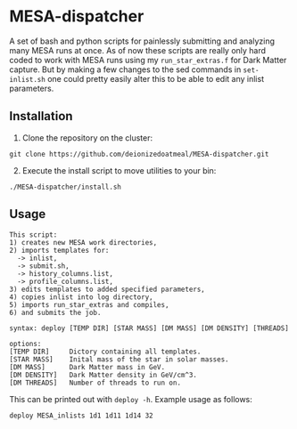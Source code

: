 # MESA-dispatcher
A set of bash and python scripts for painlessly submitting and analyzing many MESA runs at once.
As of now these scripts are really only hard coded to work with MESA runs using my `run_star_extras.f` for Dark Matter capture.
But by making a few changes to the sed commands in `set-inlist.sh` one could pretty easily alter this to be able to edit any inlist parameters. 

## Installation
1) Clone the repository on the cluster:
```
git clone https://github.com/deionizedoatmeal/MESA-dispatcher.git
```
2) Execute the install script to move utilities to your bin:
```
./MESA-dispatcher/install.sh
```

## Usage
```
This script:
1) creates new MESA work directories,
2) imports templates for:
  -> inlist,
  -> submit.sh,
  -> history_columns.list,
  -> profile_columns.list,
3) edits templates to added specified parameters,
4) copies inlist into log directory,
5) imports run_star_extras and compiles,
6) and submits the job.

syntax: deploy [TEMP DIR] [STAR MASS] [DM MASS] [DM DENSITY] [THREADS]

options:
[TEMP DIR]     Dictory containing all templates.
[STAR MASS]    Inital mass of the star in solar masses.
[DM MASS]      Dark Matter mass in GeV.
[DM DENSITY]   Dark Matter density in GeV/cm^3.
[DM THREADS]   Number of threads to run on.
```

This can be printed out with `deploy -h`.
Example usage as follows:
```
deploy MESA_inlists 1d1 1d11 1d14 32
```
